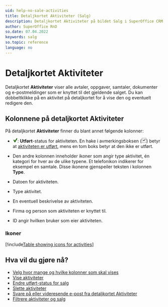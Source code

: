 ```yaml
---
uid: help-no-sale-activities
title: Detaljkortet Aktiviteter (Salg)
description: Detaljkortet Aktiviteter på bildet Salg i SuperOffice CRM.
author: SuperOffice RnD
so.date: 07.04.2022
keywords: salg
so.topic: reference
language: no
---
```


# Detaljkortet Aktiviteter

Detaljkortet **Aktiviteter** viser alle avtaler, oppgaver, samtaler, dokumenter og e-postmeldinger som er knyttet til det gjeldende salget. Du kan dobbeltklikke på en aktivitet på detaljkortet for å vise den og eventuelt redigere den.

## Kolonnene på detaljkortet Aktiviteter

På detaljkortet **Aktiviteter** finner du blant annet følgende kolonner:

* ![ikon][img2]: **Utført**-status for aktiviteten. En hake i avmerkingsboksen (![ikon][img1]) betyr at [aktiviteten er utført][1], mens en tom boks betyr at den ikke er utført.

* Den andre kolonnen inneholder ikoner som angir type aktivitet, én kategori for hver av de ulike typene. Et telefonikon indikerer for eksempel en samtale. Disse ikonene gjenspeiler teksten i kolonnen **Type**.

* Datoen for aktiviteten.
* Type aktivitet.
* En eventuell beskrivelse av aktiviteten.
* Firma og person som aktiviteten er knyttet til.
* ID angir hvilken bruker som eier aktiviteten.

### Ikoner

[!include[Table showing icons for activities](../../../learn/includes/table-activity-icons.md)]

## Hva vil du gjøre nå?

* [Velg hvor mange og hvilke kolonner som skal vises][2]
* [Vise aktiviteter][3]
* [Endre utført-status for salg][1]
* [Slette aktiviteter][4]
* [Svare på eller videresende e-post fra detaljkortet Aktiviteter][5]
* [Filtrere aktiviteter og salg][7]

<!-- Referenced links -->
[1]: ../../../diary/learn/change-completed-status.md
[2]: ../../../learn/section-tabs/configure-columns.md
[7]: ../../../learn/section-tabs/filter.md
[3]: ../../../learn/activity/view-activities.md
[4]: ../../../learn/activity/delete-activities-contact.md
[5]: ../../../learn/activity/send-email.md

<!-- Referenced images -->
[img1]: ../../../../media/icons/check.png
[img2]: ../../../../media/icons/sale-sold-details.png
